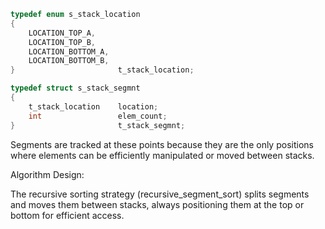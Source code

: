 ```c
typedef enum s_stack_location
{
	LOCATION_TOP_A,
	LOCATION_TOP_B,
	LOCATION_BOTTOM_A,
	LOCATION_BOTTOM_B,
}						t_stack_location;
```

```c
typedef struct s_stack_segmnt
{
	t_stack_location	location;
	int					elem_count;
}						t_stack_segmnt;
```

Segments are tracked at these points because they are the only positions where elements can be efficiently manipulated or moved between stacks.

Algorithm Design:

The recursive sorting strategy (recursive_segment_sort) splits segments and moves them between stacks, always positioning them at the top or bottom for efficient access.
